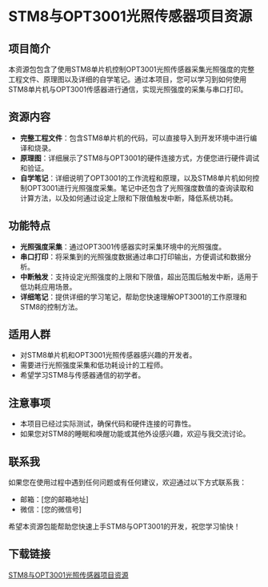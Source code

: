 # STM8与OPT3001光照传感器项目资源

## 项目简介
本资源包包含了使用STM8单片机控制OPT3001光照传感器采集光照强度的完整工程文件、原理图以及详细的自学笔记。通过本项目，您可以学习到如何使用STM8单片机与OPT3001传感器进行通信，实现光照强度的采集与串口打印。

## 资源内容
- **完整工程文件**：包含STM8单片机的代码，可以直接导入到开发环境中进行编译和烧录。
- **原理图**：详细展示了STM8与OPT3001的硬件连接方式，方便您进行硬件调试和验证。
- **自学笔记**：详细说明了OPT3001的工作流程和原理，以及STM8单片机如何控制OPT3001进行光照强度采集。笔记中还包含了光照强度数值的查询读取和计算方法，以及如何通过设定上限和下限值触发中断，降低系统功耗。

## 功能特点
- **光照强度采集**：通过OPT3001传感器实时采集环境中的光照强度。
- **串口打印**：将采集到的光照强度数据通过串口打印输出，方便调试和数据分析。
- **中断触发**：支持设定光照强度的上限和下限值，超出范围后触发中断，适用于低功耗应用场景。
- **详细笔记**：提供详细的学习笔记，帮助您快速理解OPT3001的工作原理和STM8的控制方法。

## 适用人群
- 对STM8单片机和OPT3001光照传感器感兴趣的开发者。
- 需要进行光照强度采集和低功耗设计的工程师。
- 希望学习STM8与传感器通信的初学者。

## 注意事项
- 本项目已经过实际测试，确保代码和硬件连接的可靠性。
- 如果您对STM8的睡眠和唤醒功能或其他外设感兴趣，欢迎与我交流讨论。

## 联系我
如果您在使用过程中遇到任何问题或有任何建议，欢迎通过以下方式联系我：
- 邮箱：[您的邮箱地址]
- 微信：[您的微信号]

希望本资源包能帮助您快速上手STM8与OPT3001的开发，祝您学习愉快！

## 下载链接

[STM8与OPT3001光照传感器项目资源](https://pan.quark.cn/s/fae351cfe275)